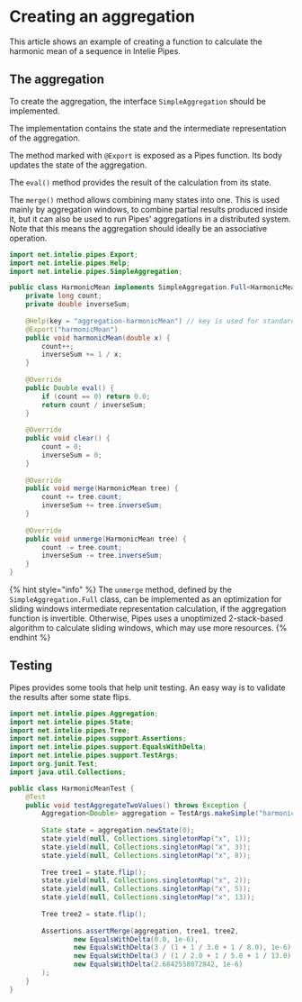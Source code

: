 # Creating an aggregation

This article shows an example of creating a function to calculate the harmonic mean of a sequence in Intelie Pipes.

## The aggregation

To create the aggregation, the interface `SimpleAggregation` should be implemented.

The implementation contains the state and the intermediate representation of the aggregation.

The method marked with `@Export` is exposed as a Pipes function. Its body updates the state of the aggregation.

The `eval()` method provides the result of the calculation from its state.

The `merge()` method allows combining many states into one. This is used mainly by aggregation windows, to combine partial results produced inside it, but it can also be used to run Pipes' aggregations in a distributed system. Note that this means the aggregation should ideally be an associative operation.&#x20;

```java
import net.intelie.pipes.Export;
import net.intelie.pipes.Help;
import net.intelie.pipes.SimpleAggregation;

public class HarmonicMean implements SimpleAggregation.Full<HarmonicMean, Double> {
    private long count;
    private double inverseSum;
    
    @Help(key = "aggregation-harmonicMean") // key is used for standard library functions
    @Export("harmonicMean")
    public void harmonicMean(double x) {
        count++;
        inverseSum += 1 / x;
    }
    
    @Override
    public Double eval() {
        if (count == 0) return 0.0;
        return count / inverseSum;
    }
    
    @Override
    public void clear() {
        count = 0;
        inverseSum = 0;
    }
    
    @Override
    public void merge(HarmonicMean tree) {
        count += tree.count;
        inverseSum += tree.inverseSum;
    }
    
    @Override
    public void unmerge(HarmonicMean tree) {
        count -= tree.count;
        inverseSum -= tree.inverseSum;
    }
}
```

{% hint style="info" %}
The `unmerge` method, defined by the `SimpleAggregation.Full` class, can be implemented as an optimization for sliding windows intermediate representation calculation, if the aggregation function is invertible. Otherwise, Pipes uses a unoptimized 2-stack-based algorithm to calculate sliding windows, which may use more resources.
{% endhint %}

## Testing

Pipes provides some tools that help unit testing. An easy way is to validate the results after some state flips.

```java
import net.intelie.pipes.Aggregation;
import net.intelie.pipes.State;
import net.intelie.pipes.Tree;
import net.intelie.pipes.support.Assertions;
import net.intelie.pipes.support.EqualsWithDelta;
import net.intelie.pipes.support.TestArgs;
import org.junit.Test;
import java.util.Collections;

public class HarmonicMeanTest {
    @Test
    public void testAggregateTwoValues() throws Exception {
        Aggregation<Double> aggregation = TestArgs.makeSimple("harmonicMean", HarmonicMean.class, "x#");
        
        State state = aggregation.newState(0);
        state.yield(null, Collections.singletonMap("x", 1));
        state.yield(null, Collections.singletonMap("x", 3));
        state.yield(null, Collections.singletonMap("x", 8));
        
        Tree tree1 = state.flip();
        state.yield(null, Collections.singletonMap("x", 2));
        state.yield(null, Collections.singletonMap("x", 5));
        state.yield(null, Collections.singletonMap("x", 13));
        
        Tree tree2 = state.flip();
        
        Assertions.assertMerge(aggregation, tree1, tree2,
                new EqualsWithDelta(0.0, 1e-6),
                new EqualsWithDelta(3 / (1 + 1 / 3.0 + 1 / 8.0), 1e-6),
                new EqualsWithDelta(3 / (1 / 2.0 + 1 / 5.0 + 1 / 13.0), 1e-6),
                new EqualsWithDelta(2.6842558072842, 1e-6)
        );
    }
}
```

